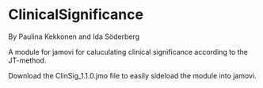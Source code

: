 # ClinicalSignificance
By Paulina Kekkonen and Ida Söderberg

A module for jamovi for caluculating clinical significance according to the JT-method. 

Download the ClinSig_1.1.0.jmo file to easily sideload the module into jamovi.

